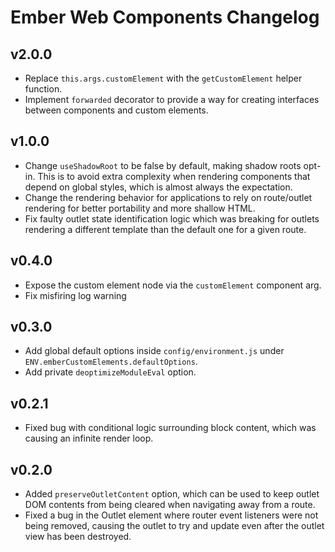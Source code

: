 Ember Web Components Changelog
==============================

## v2.0.0

- Replace `this.args.customElement` with the `getCustomElement` helper function.
- Implement `forwarded` decorator to provide a way for creating interfaces between components and custom elements.

## v1.0.0

- Change `useShadowRoot` to be false by default, making shadow roots opt-in.  This is to avoid extra complexity when rendering components that depend on global styles, which is almost always the expectation.
- Change the rendering behavior for applications to rely on route/outlet rendering for better portability and more shallow HTML.
- Fix faulty outlet state identification logic which was breaking for outlets rendering a different template than the default one for a given route.

## v0.4.0

- Expose the custom element node via the `customElement` component arg.
- Fix misfiring log warning

## v0.3.0

- Add global default options inside `config/environment.js` under `ENV.emberCustomElements.defaultOptions`.
- Add private `deoptimizeModuleEval` option.

## v0.2.1

- Fixed bug with conditional logic surrounding block content, which was causing an infinite render loop.

## v0.2.0

- Added `preserveOutletContent` option, which can be used to keep outlet DOM contents from being cleared when navigating away from a route.
- Fixed a bug in the Outlet element where router event listeners were not being removed, causing the outlet to try and update even after the outlet view has been destroyed. 
